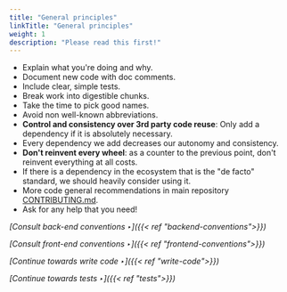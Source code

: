 ```yaml
---
title: "General principles"
linkTitle: "General principles"
weight: 1
description: "Please read this first!"
---
```


- Explain what you're doing and why.
- Document new code with doc comments.
- Include clear, simple tests.
- Break work into digestible chunks.
- Take the time to pick good names.
- Avoid non well-known abbreviations.
- **Control and consistency over 3rd party code reuse**: Only add a dependency if it is absolutely necessary.
- Every dependency we add decreases our autonomy and consistency.
- **Don't reinvent every wheel**: as a counter to the previous point, don't reinvent everything at all costs.
- If there is a dependency in the ecosystem that is the "de facto" standard, we should heavily consider using it.
- More code general recommendations in main repository [CONTRIBUTING.md](https://github.com/osrd-project/osrd/blob/dev/CONTRIBUTING.md).
- Ask for any help that you need!

*[Consult back-end conventions ‣]({{< ref "backend-conventions">}})*

*[Consult front-end conventions ‣]({{< ref "frontend-conventions">}})*

*[Continue towards write code ‣]({{< ref "write-code">}})*

*[Continue towards tests ‣]({{< ref "tests">}})*
